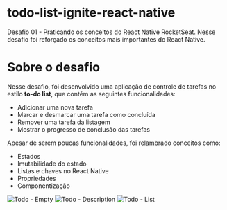 # todo-list-ignite-react-native

Desafio 01 - Praticando os conceitos do React Native RocketSeat.
Nesse desafio foi reforçado os conceitos mais importantes do React Native.

# Sobre o desafio

Nesse desafio, foi desenvolvido uma aplicação de controle de tarefas no estilo **to-do list**, que contém as seguintes funcionalidades:

- Adicionar uma nova tarefa
- Marcar e desmarcar uma tarefa como concluída
- Remover uma tarefa da listagem
- Mostrar o progresso de conclusão das tarefas

Apesar de serem poucas funcionalidades, foi relambrado conceitos como:

- Estados
- Imutabilidade do estado
- Listas e chaves no React Native
- Propriedades
- Componentização

![Todo - Empty](https://github.com/MarcosCesarDeveloper/todo-list-ignite-react-native/assets/92188444/dd6f1c17-b984-4d0d-9f68-6ded6dedb29c)
![Todo - Description](https://github.com/MarcosCesarDeveloper/todo-list-ignite-react-native/assets/92188444/77e54dff-ee51-4ba6-9b18-10d3ed2663b4)
![Todo - List](https://github.com/MarcosCesarDeveloper/todo-list-ignite-react-native/assets/92188444/7058c0e2-fe14-4552-a06f-c642b8f50fbf)
